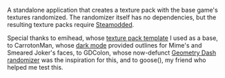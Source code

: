 A standalone application that creates a texture pack with the base game's textures randomized. The randomizer itself has no dependencies, but the resulting texture packs require [Steamodded](https://github.com/Steamodded/smods).

Special thanks to emihead, whose [texture pack template](https://github.com/emihead/balatro-texture-pack-template) I used as a base, to CarrotonMan, whose [dark mode](https://github.com/CarrotonMan/balatrodarkmode) provided outlines for Mime's and Smeared Joker's faces, to GDColon, whose now-defunct [Geometry Dash randomizer](https://github.com/GDColon/GD-Randomizer) was the inspiration for this, and to goose(), my friend who helped me test this.